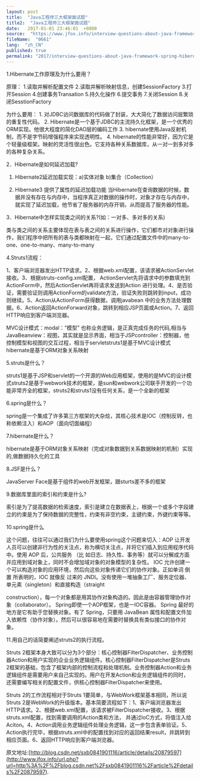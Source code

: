 ```yaml
---
layout: post
title:  "Java工程师三大框架面试题"
title2:  "Java工程师三大框架面试题"
date:   2017-01-01 23:46:01  +0800
source:  "https://www.jfox.info/interview-questions-about-java-framework-spring-hibernate-struts.html"
fileName:  "0661"
lang:  "zh_CN"
published: true
permalink: "2017/interview-questions-about-java-framework-spring-hibernate-struts.html"
---
```




1.Hibernate工作原理及为什么要用？

原理： 1.读取并解析配置文件 2.读取并解析映射信息，创建SessionFactory 3.打开Session 4.创建事务Transation 5.持久化操作 6.提交事务 7.关闭Session 8.关闭SesstionFactory 

为什么要用： 1. 对JDBC访问数据库的代码做了封装，大大简化了数据访问层繁琐的重复性代码。 2. Hibernate是一个基于JDBC的主流持久化框架，是一个优秀的ORM实现。他很大程度的简化DAO层的编码工作 3. hibernate使用Java反射机制，而不是字节码增强程序来实现透明性。 4. hibernate的性能非常好，因为它是个轻量级框架。映射的灵活性很出色。它支持各种关系数据库，从一对一到多对多的各种复杂关系。 

2．Hibernate是如何延迟加载? 

1. Hibernate2延迟加载实现：a)实体对象 b)集合（Collection） 

2. Hibernate3 提供了属性的延迟加载功能 当Hibernate在查询数据的时候，数据并没有存在与内存中，当程序真正对数据的操作时，对象才存在与内存中，就实现了延迟加载，他节省了服务器的内存开销，从而提高了服务器的性能。  

3．Hibernate中怎样实现类之间的关系?(如：一对多、多对多的关系) 

类与类之间的关系主要体现在表与表之间的关系进行操作，它们都市对对象进行操作，我们程序中把所有的表与类都映射在一起，它们通过配置文件中的many-to-one、one-to-many、many-to-many 

4.Struts1流程：

1、客户端浏览器发出HTTP请求。2、根据web.xml配置，该请求被ActionServlet接收。3、根据struts-config.xml配置， ActionServlet先将请求中的参数填充到ActionForm中，然后ActionServlet再将请求发送到Action 进行处理。4、是否验证，需要验证则调用ActionForm的validate方法，验证失败则跳转到input，成功则继续。5、Action从ActionForm获得数据，调用javabean 中的业务方法处理数据。6、Action返回ActionForward对象，跳转到相应JSP页面或Action。7、返回HTTP响应到客户端浏览器。

MVC设计模式：modal：“模型” 也称业务逻辑，是正真完成任务的代码,相当与JavaBeanview：视图，其实就是显示界面，相当于JSPcontroller：控制器，他控制模型和视图的交互过程，相当于servletstruts1是基于MVC设计模式hibernate是基于ORM对象关系映射 

5.struts是什么？

struts1是基于JSP和servlet的一个开源的Web应用框架，使用的是MVC的设计模式struts2是基于webwork技术的框架，是sun和webwork公司联手开发的一个功能非常齐全的框架，struts2和struts1没有任何关系，是一个全新的框架 

6.spring是什么？

spring是一个集成了许多第三方框架的大杂烩，其核心技术是IOC（控制反转，也称依赖注入）和AOP（面向切面编程） 

7.hibernate是什么？

hibernate是基于ORM对象关系映射（完成对象数据到关系数据映射的机制）实现的,做数据持久化的工具 

8.JSF是什么？

JavaServer Face是基于组件的web开发框架，跟sturts差不多的框架 

9.数据库里面的索引和约束是什么?

索引是为了提高数据的检索速度，索引是建立在数据表上，根据一个或多个字段建立的约束是为了保持数据的完整性，约束有非空约束，主键约束，外键约束等等。

10.spring是什么

这个问题，往往可以通过我们为什么要使用spring这个问题来切入：AOP 让开发人员可以创建非行为性的关注点，称为横切关注点，并将它们插入到应用程序代码中。使用 AOP 后，公共服务 （比 如日志、持久性、事务等）就可以分解成方面并应用到域对象上，同时不会增加域对象的对象模型的复杂性。 IOC 允许创建一个可以构造对象的应用环境，然后向这些对象传递它们的协作对象。正如单词 倒置 所表明的，IOC 就像反 过来的 JNDI。没有使用一堆抽象工厂、服务定位器、单元素（singleton）和直接构造（straight

construction），每一个对象都是用其协作对象构造的。因此是由容器管理协作对象（collaborator）。 Spring即使一个AOP框架，也是一IOC容器。 Spring 最好的地方是它有助于您替换对象。有了 Spring，只要用 JavaBean 属性和配置文件加入依赖性（协作对象）。然后可以很容易地在需要时替换具有类似接口的协作对象。 

11.用自己的话简要阐述struts2的执行流程。

Struts 2框架本身大致可以分为3个部分：核心控制器FilterDispatcher、业务控制器Action和用户实现的企业业务逻辑组件。核心控制器FilterDispatcher是Struts 2框架的基础，包含了框架内部的控制流程和处理机制。业务控制器Action和业务逻辑组件是需要用户来自己实现的。用户在开发Action和业务逻辑组件的同时，还需要编写相关的配置文件，供核心控制器FilterDispatcher来使用。 

Struts 2的工作流程相对于Struts 1要简单，与WebWork框架基本相同，所以说Struts 2是WebWork的升级版本。基本简要流程如下：1、客户端浏览器发出HTTP请求。2、根据web.xml配置，该请求被FilterDispatcher接收。3、根据struts.xml配置，找到需要调用的Action类和方法， 并通过IoC方式，将值注入给Aciton。4、Action调用业务逻辑组件处理业务逻辑，这一步包含表单验证。5、Action执行完毕，根据struts.xml中的配置找到对应的返回结果result，并跳转到相应页面。6、返回HTTP响应到客户端浏览器。 

原文地址:[http://blog.csdn.net/sxb0841901116/article/details/20879597](http://www.jfox.info/url.php?url=http%3A%2F%2Fblog.csdn.net%2Fsxb0841901116%2Farticle%2Fdetails%2F20879597).
